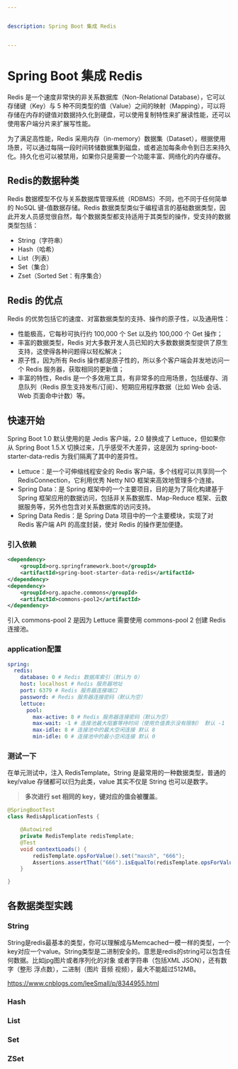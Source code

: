 ```yaml
---


description: Spring Boot 集成 Redis


---
```


# Spring Boot 集成 Redis

Redis 是一个速度非常快的非关系数据库（Non-Relational Database），它可以存储键（Key）与 5 种不同类型的值（Value）之间的映射（Mapping），可以将存储在内存的键值对数据持久化到硬盘，可以使用复制特性来扩展读性能，还可以使用客户端分片来扩展写性能。

为了满足高性能，Redis 采用内存（in-memory）数据集（Dataset），根据使用场景，可以通过每隔一段时间转储数据集到磁盘，或者追加每条命令到日志来持久化。持久化也可以被禁用，如果你只是需要一个功能丰富、网络化的内存缓存。

## Redis的数据种类

Redis 数据模型不仅与关系数据库管理系统（RDBMS）不同，也不同于任何简单的 NoSQL 键-值数据存储。Redis 数据类型类似于编程语言的基础数据类型，因此开发人员感觉很自然，每个数据类型都支持适用于其类型的操作，受支持的数据类型包括：

- String（字符串）
- Hash（哈希）
- List（列表）
- Set（集合）
- Zset（Sorted Set：有序集合）



## Redis 的优点

Redis 的优势包括它的速度、对富数据类型的支持、操作的原子性，以及通用性：

- 性能极高，它每秒可执行约 100,000 个 Set 以及约 100,000 个 Get 操作；
- 丰富的数据类型，Redis 对大多数开发人员已知的大多数数据类型提供了原生支持，这使得各种问题得以轻松解决；
- 原子性，因为所有 Redis 操作都是原子性的，所以多个客户端会并发地访问一个 Redis 服务器，获取相同的更新值；
- 丰富的特性，Redis 是一个多效用工具，有非常多的应用场景，包括缓存、消息队列（Redis 原生支持发布/订阅）、短期应用程序数据（比如 Web 会话、Web 页面命中计数）等。



## 快速开始

Spring Boot 1.0 默认使用的是 Jedis 客户端，2.0 替换成了 Lettuce，但如果你从 Spring Boot 1.5.X 切换过来，几乎感受不大差异，这是因为 spring-boot-starter-data-redis 为我们隔离了其中的差异性。

- Lettuce：是一个可伸缩线程安全的 Redis 客户端，多个线程可以共享同一个 RedisConnection，它利用优秀 Netty NIO 框架来高效地管理多个连接。
- Spring Data：是 Spring 框架中的一个主要项目，目的是为了简化构建基于 Spring 框架应用的数据访问，包括非关系数据库、Map-Reduce 框架、云数据服务等，另外也包含对关系数据库的访问支持。
- Spring Data Redis：是 Spring Data 项目中的一个主要模块，实现了对 Redis 客户端 API 的高度封装，使对 Redis 的操作更加便捷。

### 引入依赖

```xml
<dependency>
    <groupId>org.springframework.boot</groupId>
    <artifactId>spring-boot-starter-data-redis</artifactId>
</dependency>
<dependency>
    <groupId>org.apache.commons</groupId>
    <artifactId>commons-pool2</artifactId>
</dependency>
```

引入 commons-pool 2 是因为 Lettuce 需要使用 commons-pool 2 创建 Redis 连接池。

### application配置

```yaml
spring:
  redis:
    database: 0 # Redis 数据库索引（默认为 0）
    host: localhost # Redis 服务器地址
    port: 6379 # Redis 服务器连接端口
    password: # Redis 服务器连接密码（默认为空）
    lettuce:
      pool:
        max-active: 8 # Redis 服务器连接密码（默认为空）
        max-wait: -1 # 连接池最大阻塞等待时间（使用负值表示没有限制） 默认 -1
        max-idle: 8 # 连接池中的最大空闲连接 默认 8
        min-idle: 0 # 连接池中的最小空闲连接 默认 0
```



### 测试一下

在单元测试中，注入 RedisTemplate。String 是最常用的一种数据类型，普通的 key/value 存储都可以归为此类，value 其实不仅是 String 也可以是数字。

> **多次进行 set 相同的 key，键对应的值会被覆盖**。

```java
@SpringBootTest
class RedisApplicationTests {

    @Autowired
    private RedisTemplate redisTemplate;
    @Test
    void contextLoads() {
        redisTemplate.opsForValue().set("maxsh", "666");
        Assertions.assertThat("666").isEqualTo(redisTemplate.opsForValue().get("maxsh"));
    }

}
```



## 各数据类型实践

### String

String是redis最基本的类型，你可以理解成与Memcached一模一样的类型，一个key对应一个value。String类型是二进制安全的。意思是redis的string可以包含任何数据。比如jpg图片或者序列化的对象 或者字符串（包括XML JSON），还有数字（整形 浮点数），二进制（图片 音频 视频），最大不能超过512MB。

https://www.cnblogs.com/leeSmall/p/8344955.html

### Hash

### List

### Set

### ZSet